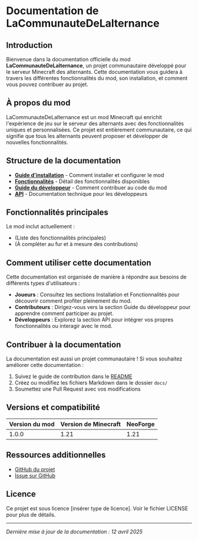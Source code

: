 # Documentation de LaCommunauteDeLalternance

## Introduction

Bienvenue dans la documentation officielle du mod **LaCommunauteDeLalternance**, un projet communautaire développé pour le serveur Minecraft des alternants. Cette documentation vous guidera à travers les différentes fonctionnalités du mod, son installation, et comment vous pouvez contribuer au projet.

## À propos du mod

LaCommunauteDeLalternance est un mod Minecraft qui enrichit l'expérience de jeu sur le serveur des alternants avec des fonctionnalités uniques et personnalisées. Ce projet est entièrement communautaire, ce qui signifie que tous les alternants peuvent proposer et développer de nouvelles fonctionnalités.

## Structure de la documentation

- **[Guide d'installation](installation.md)** - Comment installer et configurer le mod
- **[Fonctionnalités](features/index.md)** - Détail des fonctionnalités disponibles
- **[Guide du développeur](development/index.md)** - Comment contribuer au code du mod
- **[API](api/index.md)** - Documentation technique pour les développeurs

## Fonctionnalités principales

Le mod inclut actuellement :

- (Liste des fonctionnalités principales)
- (À compléter au fur et à mesure des contributions)

## Comment utiliser cette documentation

Cette documentation est organisée de manière à répondre aux besoins de différents types d'utilisateurs :

- **Joueurs** : Consultez les sections Installation et Fonctionnalités pour découvrir comment profiter pleinement du mod.
- **Contributeurs** : Dirigez-vous vers la section Guide du développeur pour apprendre comment participer au projet.
- **Développeurs** : Explorez la section API pour intégrer vos propres fonctionnalités ou interagir avec le mod.

## Contribuer à la documentation

La documentation est aussi un projet communautaire ! Si vous souhaitez améliorer cette documentation :

1. Suivez le guide de contribution dans le [README](../README.md)
2. Créez ou modifiez les fichiers Markdown dans le dossier `docs/`
3. Soumettez une Pull Request avec vos modifications

## Versions et compatibilité

| Version du mod | Version de Minecraft | NeoForge |
|----------------|----------------------|----------|
| 1.0.0          | 1.21                 | 1.21     |

## Ressources additionnelles

- [GitHub du projet](https://github.com/EvanPerreau/LaCommunauteDeLalternance)
- [Issue sur GitHub](https://github.com/EvanPerreau/LaCommunauteDeLalternance/issues)

## Licence

Ce projet est sous licence [insérer type de licence]. Voir le fichier LICENSE pour plus de détails.

---

*Dernière mise à jour de la documentation : 12 avril 2025*
